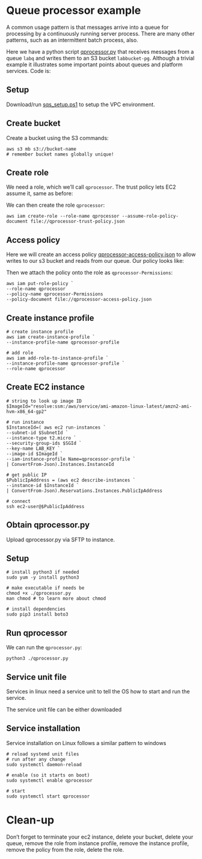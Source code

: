 # Queue processor example

A common usage pattern is that messages arrive into a queue for
processing by a continuously running server process. There are many
other patterns, such as an intermittent batch process, also.

Here we have a python script [qprocessor.py](qprocessor.py) that
receives messages from a queue `labq` and writes them to an S3 bucket
`labbucket-pg`. Although a trivial example it illustrates some important
points about queues and platform services. Code is:

Setup
-----

Download/run [sqs\_setup.ps1](sqs_setup.ps1) to setup the VPC
environment.

Create bucket
-------------

Create a bucket using the S3 commands:

``` {.powershell}
aws s3 mb s3://bucket-name
# remember bucket names globally unique!
```

Create role
-----------

We need a role, which we’ll call `qprocessor`. The trust policy lets EC2
assume it, same as before:

We can then create the role `qprocessor`:

``` {.powershell}
aws iam create-role --role-name qprocessor --assume-role-policy-document file://qprocessor-trust-policy.json
```

Access policy
-------------

Here we will create an access policy
[qprocessor-access-policy.json](qprocessor-access-policy.json) to allow
writes to our s3 bucket and reads from our queue. Our policy looks like:

Then we attach the policy onto the role as `qprocessor-Permissions`:

``` {.powershell}
aws iam put-role-policy `
--role-name qprocessor
--policy-name qprocessor-Permissions
--policy-document file://qprocessor-access-policy.json
```

Create instance profile
-----------------------

``` {.powershell}
# create instance profile
aws iam create-instance-profile `
--instance-profile-name qprocessor-profile

# add role
aws iam add-role-to-instance-profile `
--instance-profile-name qprocessor-profile `
--role-name qprocessor
```

Create EC2 instance
-------------------

``` {.powershell}
# string to look up image ID
$ImageId="resolve:ssm:/aws/service/ami-amazon-linux-latest/amzn2-ami-hvm-x86_64-gp2"

# run instance
$InstanceId=( aws ec2 run-instances `
--subnet-id $SubnetId `
--instance-type t2.micro `
--security-group-ids $SGId `
--key-name LAB_KEY `
--image-id $ImageId `
--iam-instance-profile Name=qprocessor-profile `
| ConvertFrom-Json).Instances.InstanceId 

# get public IP
$PublicIpAddress = (aws ec2 describe-instances `
--instance-id $InstanceId `
| ConvertFrom-Json).Reservations.Instances.PublicIpAddress

# connect
ssh ec2-user@$PublicIpAddress
```

Obtain qprocessor.py
--------------------

Upload qprocessor.py via SFTP to instance.


## Setup

``` {.bash}
# install python3 if needed
sudo yum -y install python3

# make executable if needs be
chmod +x ./qprocessor.py
man chmod # to learn more about chmod

# install dependencies 
sudo pip3 install boto3
```

Run qprocessor
--------------

We can run the `qprocessor.py`:

``` {.bash}
python3 ./qprocessor.py
```



Service unit file
-----------------

Services in linux need a service unit to tell the OS how to start and
run the service.

The service unit file can be either downloaded

Service installation
--------------------

Service installation on Linux follows a similar pattern to windows

``` {.bash}
# reload systemd unit files 
# run after any change 
sudo systemctl daemon-reload

# enable (so it starts on boot)
sudo systemctl enable qprocessor

# start
sudo systemctl start qprocessor
```

Clean-up
========

Don’t forget to terminate your ec2 instance, delete your bucket, delete
your queue, remove the role from instance profile, remove the instance
profile, remove the policy from the role, delete the role.

